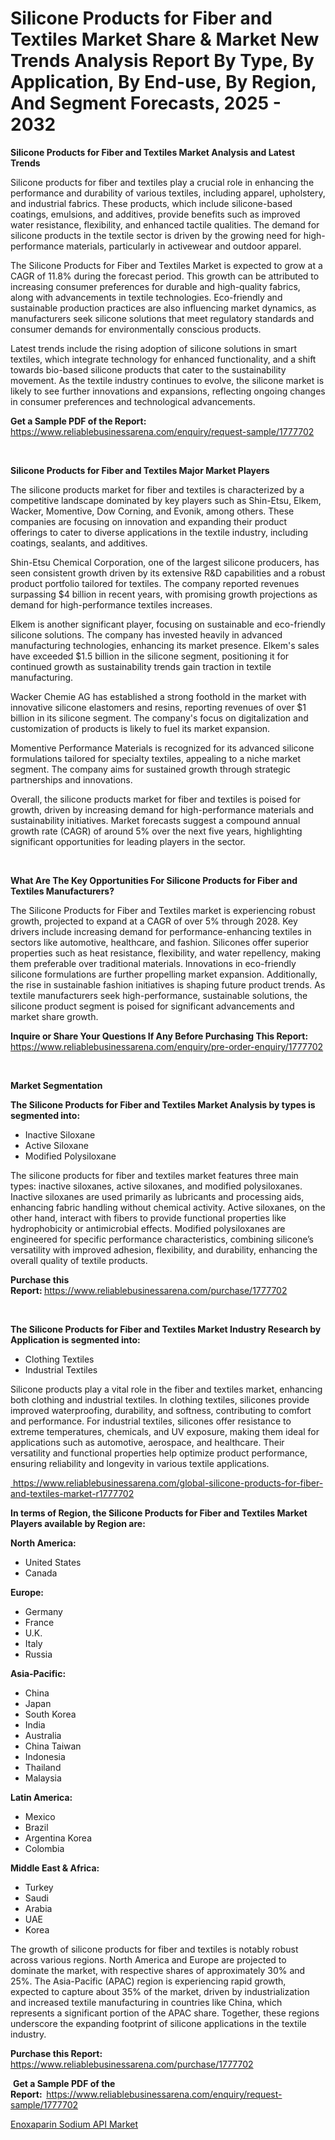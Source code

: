 <p><h1>Silicone Products for Fiber and Textiles Market Share & Market New Trends Analysis Report By Type, By Application, By End-use, By Region, And Segment Forecasts, 2025 - 2032</h1></p><p><strong>Silicone Products for Fiber and Textiles Market Analysis and Latest Trends</strong></p>
<p><p>Silicone products for fiber and textiles play a crucial role in enhancing the performance and durability of various textiles, including apparel, upholstery, and industrial fabrics. These products, which include silicone-based coatings, emulsions, and additives, provide benefits such as improved water resistance, flexibility, and enhanced tactile qualities. The demand for silicone products in the textile sector is driven by the growing need for high-performance materials, particularly in activewear and outdoor apparel.</p><p>The Silicone Products for Fiber and Textiles Market is expected to grow at a CAGR of 11.8% during the forecast period. This growth can be attributed to increasing consumer preferences for durable and high-quality fabrics, along with advancements in textile technologies. Eco-friendly and sustainable production practices are also influencing market dynamics, as manufacturers seek silicone solutions that meet regulatory standards and consumer demands for environmentally conscious products.</p><p>Latest trends include the rising adoption of silicone solutions in smart textiles, which integrate technology for enhanced functionality, and a shift towards bio-based silicone products that cater to the sustainability movement. As the textile industry continues to evolve, the silicone market is likely to see further innovations and expansions, reflecting ongoing changes in consumer preferences and technological advancements.</p></p>
<p><strong>Get a Sample PDF of the Report:&nbsp;</strong> <a href="https://www.reliablebusinessarena.com/enquiry/request-sample/1777702?utm_campaign=2112&utm_medium=2&utm_source=Github&utm_content=ia&utm_term=02022025&utm_id=silicone-products-for-fiber-and-textiles">https://www.reliablebusinessarena.com/enquiry/request-sample/1777702</a></p>
<p>&nbsp;</p>
<p><strong>Silicone Products for Fiber and Textiles Major Market Players</strong></p>
<p><p>The silicone products market for fiber and textiles is characterized by a competitive landscape dominated by key players such as Shin-Etsu, Elkem, Wacker, Momentive, Dow Corning, and Evonik, among others. These companies are focusing on innovation and expanding their product offerings to cater to diverse applications in the textile industry, including coatings, sealants, and additives.</p><p>Shin-Etsu Chemical Corporation, one of the largest silicone producers, has seen consistent growth driven by its extensive R&D capabilities and a robust product portfolio tailored for textiles. The company reported revenues surpassing $4 billion in recent years, with promising growth projections as demand for high-performance textiles increases.</p><p>Elkem is another significant player, focusing on sustainable and eco-friendly silicone solutions. The company has invested heavily in advanced manufacturing technologies, enhancing its market presence. Elkem's sales have exceeded $1.5 billion in the silicone segment, positioning it for continued growth as sustainability trends gain traction in textile manufacturing.</p><p>Wacker Chemie AG has established a strong foothold in the market with innovative silicone elastomers and resins, reporting revenues of over $1 billion in its silicone segment. The company's focus on digitalization and customization of products is likely to fuel its market expansion.</p><p>Momentive Performance Materials is recognized for its advanced silicone formulations tailored for specialty textiles, appealing to a niche market segment. The company aims for sustained growth through strategic partnerships and innovations.</p><p>Overall, the silicone products market for fiber and textiles is poised for growth, driven by increasing demand for high-performance materials and sustainability initiatives. Market forecasts suggest a compound annual growth rate (CAGR) of around 5% over the next five years, highlighting significant opportunities for leading players in the sector.</p></p>
<p>&nbsp;</p>
<p><strong>What Are The Key Opportunities For Silicone Products for Fiber and Textiles Manufacturers?</strong></p>
<p><p>The Silicone Products for Fiber and Textiles market is experiencing robust growth, projected to expand at a CAGR of over 5% through 2028. Key drivers include increasing demand for performance-enhancing textiles in sectors like automotive, healthcare, and fashion. Silicones offer superior properties such as heat resistance, flexibility, and water repellency, making them preferable over traditional materials. Innovations in eco-friendly silicone formulations are further propelling market expansion. Additionally, the rise in sustainable fashion initiatives is shaping future product trends. As textile manufacturers seek high-performance, sustainable solutions, the silicone product segment is poised for significant advancements and market share growth.</p></p>
<p><strong>Inquire or Share Your Questions If Any Before Purchasing This Report:</strong> <a href="https://www.reliablebusinessarena.com/enquiry/pre-order-enquiry/1777702?utm_campaign=2112&utm_medium=2&utm_source=Github&utm_content=ia&utm_term=02022025&utm_id=silicone-products-for-fiber-and-textiles">https://www.reliablebusinessarena.com/enquiry/pre-order-enquiry/1777702</a></p>
<p>&nbsp;</p>
<p><strong>Market Segmentation</strong></p>
<p><strong>The Silicone Products for Fiber and Textiles Market Analysis by types is segmented into:</strong></p>
<p><ul><li>Inactive Siloxane</li><li>Active Siloxane</li><li>Modified Polysiloxane</li></ul></p>
<p><p>The silicone products for fiber and textiles market features three main types: inactive siloxanes, active siloxanes, and modified polysiloxanes. Inactive siloxanes are used primarily as lubricants and processing aids, enhancing fabric handling without chemical activity. Active siloxanes, on the other hand, interact with fibers to provide functional properties like hydrophobicity or antimicrobial effects. Modified polysiloxanes are engineered for specific performance characteristics, combining silicone’s versatility with improved adhesion, flexibility, and durability, enhancing the overall quality of textile products.</p></p>
<p><strong>Purchase this Report:&nbsp;</strong><a href="https://www.reliablebusinessarena.com/purchase/1777702?utm_campaign=2112&utm_medium=2&utm_source=Github&utm_content=ia&utm_term=02022025&utm_id=silicone-products-for-fiber-and-textiles">https://www.reliablebusinessarena.com/purchase/1777702</a></p>
<p>&nbsp;</p>
<p><strong>The Silicone Products for Fiber and Textiles Market Industry Research by Application is segmented into:</strong></p>
<p><ul><li>Clothing Textiles</li><li>Industrial Textiles</li></ul></p>
<p><p>Silicone products play a vital role in the fiber and textiles market, enhancing both clothing and industrial textiles. In clothing textiles, silicones provide improved waterproofing, durability, and softness, contributing to comfort and performance. For industrial textiles, silicones offer resistance to extreme temperatures, chemicals, and UV exposure, making them ideal for applications such as automotive, aerospace, and healthcare. Their versatility and functional properties help optimize product performance, ensuring reliability and longevity in various textile applications.</p></p>
<p><a href="https://www.reliablebusinessarena.com/global-silicone-products-for-fiber-and-textiles-market-r1777702?utm_campaign=2112&utm_medium=2&utm_source=Github&utm_content=ia&utm_term=02022025&utm_id=silicone-products-for-fiber-and-textiles">&nbsp;https://www.reliablebusinessarena.com/global-silicone-products-for-fiber-and-textiles-market-r1777702</a></p>
<p><strong>In terms of Region, the Silicone Products for Fiber and Textiles Market Players available by Region are:</strong></p>
<p>
    <p> <strong> North America: </strong>
        <ul>
            <li>United States</li>
            <li>Canada</li>
        </ul>
        </p> 
    <p> <strong> Europe: </strong>
        <ul>
            <li>Germany</li>
            <li>France</li>
            <li>U.K.</li>
            <li>Italy</li>
            <li>Russia</li>
        </ul>
        </p> 
    <p> <strong> Asia-Pacific: </strong>
        <ul>
            <li>China</li>
            <li>Japan</li>
            <li>South Korea</li>
            <li>India</li>
            <li>Australia</li>
            <li>China Taiwan</li>
            <li>Indonesia</li>
            <li>Thailand</li>
            <li>Malaysia</li>
        </ul>
        </p> 
    <p> <strong> Latin America: </strong>
        <ul>
            <li>Mexico</li>
            <li>Brazil</li>
            <li>Argentina Korea</li>
            <li>Colombia</li>
        </ul>
        </p> 
    <p> <strong> Middle East & Africa: </strong>
        <ul>
            <li>Turkey</li>
            <li>Saudi</li>
            <li>Arabia</li>
            <li>UAE</li>
            <li>Korea</li>
        </ul>
    </p>
    </p>
<p><p>The growth of silicone products for fiber and textiles is notably robust across various regions. North America and Europe are projected to dominate the market, with respective shares of approximately 30% and 25%. The Asia-Pacific (APAC) region is experiencing rapid growth, expected to capture about 35% of the market, driven by industrialization and increased textile manufacturing in countries like China, which represents a significant portion of the APAC share. Together, these regions underscore the expanding footprint of silicone applications in the textile industry.</p></p>
<p><strong>Purchase this Report: </strong><a href="https://www.reliablebusinessarena.com/purchase/1777702?utm_campaign=2112&utm_medium=2&utm_source=Github&utm_content=ia&utm_term=02022025&utm_id=silicone-products-for-fiber-and-textiles">https://www.reliablebusinessarena.com/purchase/1777702</a></p>
<p>&nbsp;<strong>Get a Sample PDF of the Report:&nbsp;&nbsp;</strong><a href="https://www.reliablebusinessarena.com/enquiry/request-sample/1777702?utm_campaign=2112&utm_medium=2&utm_source=Github&utm_content=ia&utm_term=02022025&utm_id=silicone-products-for-fiber-and-textiles">https://www.reliablebusinessarena.com/enquiry/request-sample/1777702</a></p>
<p><strong></strong></p>
<p><p><a href="https://github.com/AshikRahman991/Market-Research-Report-List-1/blob/main/enoxaparin-sodium-api-market.md?utm_campaign=2112&utm_medium=2&utm_source=Github&utm_content=ia&utm_term=02022025&utm_id=silicone-products-for-fiber-and-textiles">Enoxaparin Sodium API Market</a></p></p>